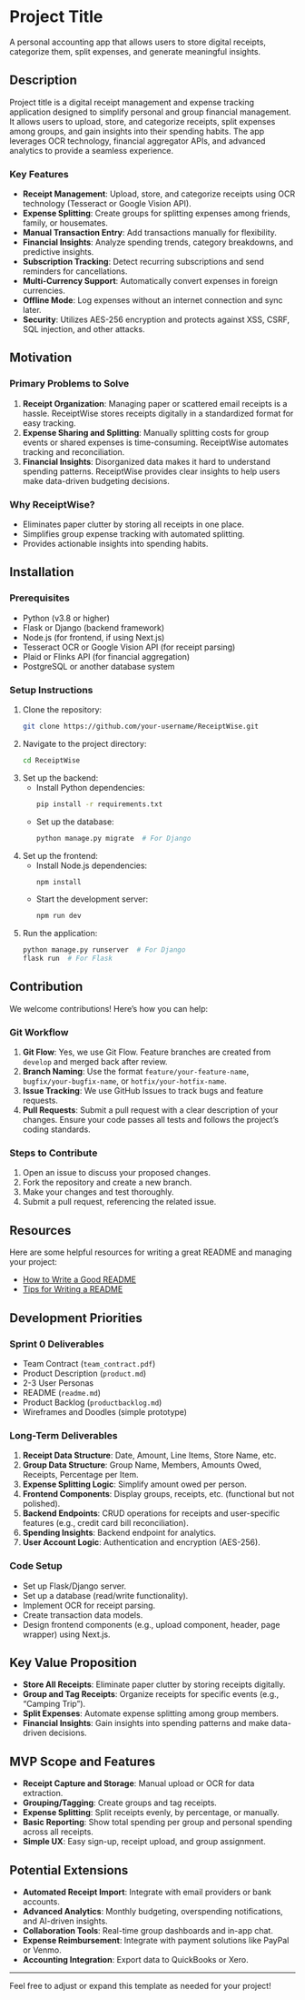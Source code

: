 # Project Title

A personal accounting app that allows users to store digital receipts, categorize them, split expenses, and generate meaningful insights.

## Description

Project title is a digital receipt management and expense tracking application designed to simplify personal and group financial management. It allows users to upload, store, and categorize receipts, split expenses among groups, and gain insights into their spending habits. The app leverages OCR technology, financial aggregator APIs, and advanced analytics to provide a seamless experience.

### Key Features
- **Receipt Management**: Upload, store, and categorize receipts using OCR technology (Tesseract or Google Vision API).
- **Expense Splitting**: Create groups for splitting expenses among friends, family, or housemates.
- **Manual Transaction Entry**: Add transactions manually for flexibility.
- **Financial Insights**: Analyze spending trends, category breakdowns, and predictive insights.
- **Subscription Tracking**: Detect recurring subscriptions and send reminders for cancellations.
- **Multi-Currency Support**: Automatically convert expenses in foreign currencies.
- **Offline Mode**: Log expenses without an internet connection and sync later.
- **Security**: Utilizes AES-256 encryption and protects against XSS, CSRF, SQL injection, and other attacks.

## Motivation

### Primary Problems to Solve
1. **Receipt Organization**: Managing paper or scattered email receipts is a hassle. ReceiptWise stores receipts digitally in a standardized format for easy tracking.
2. **Expense Sharing and Splitting**: Manually splitting costs for group events or shared expenses is time-consuming. ReceiptWise automates tracking and reconciliation.
3. **Financial Insights**: Disorganized data makes it hard to understand spending patterns. ReceiptWise provides clear insights to help users make data-driven budgeting decisions.

### Why ReceiptWise?
- Eliminates paper clutter by storing all receipts in one place.
- Simplifies group expense tracking with automated splitting.
- Provides actionable insights into spending habits.

## Installation

### Prerequisites
- Python (v3.8 or higher)
- Flask or Django (backend framework)
- Node.js (for frontend, if using Next.js)
- Tesseract OCR or Google Vision API (for receipt parsing)
- Plaid or Flinks API (for financial aggregation)
- PostgreSQL or another database system

### Setup Instructions
1. Clone the repository:
   ```bash
   git clone https://github.com/your-username/ReceiptWise.git
   ```
2. Navigate to the project directory:
   ```bash
   cd ReceiptWise
   ```
3. Set up the backend:
   - Install Python dependencies:
     ```bash
     pip install -r requirements.txt
     ```
   - Set up the database:
     ```bash
     python manage.py migrate  # For Django
     ```
4. Set up the frontend:
   - Install Node.js dependencies:
     ```bash
     npm install
     ```
   - Start the development server:
     ```bash
     npm run dev
     ```
5. Run the application:
   ```bash
   python manage.py runserver  # For Django
   flask run  # For Flask
   ```

## Contribution

We welcome contributions! Here’s how you can help:

### Git Workflow
1. **Git Flow**: Yes, we use Git Flow. Feature branches are created from `develop` and merged back after review.
2. **Branch Naming**: Use the format `feature/your-feature-name`, `bugfix/your-bugfix-name`, or `hotfix/your-hotfix-name`.
3. **Issue Tracking**: We use GitHub Issues to track bugs and feature requests.
4. **Pull Requests**: Submit a pull request with a clear description of your changes. Ensure your code passes all tests and follows the project’s coding standards.

### Steps to Contribute
1. Open an issue to discuss your proposed changes.
2. Fork the repository and create a new branch.
3. Make your changes and test thoroughly.
4. Submit a pull request, referencing the related issue.

## Resources

Here are some helpful resources for writing a great README and managing your project:
- [How to Write a Good README](https://www.makeareadme.com/)
- [Tips for Writing a README](https://dev.to/merlos/how-to-write-a-good-readme-bog)

## Development Priorities

### Sprint 0 Deliverables
- Team Contract (`team_contract.pdf`)
- Product Description (`product.md`)
- 2-3 User Personas
- README (`readme.md`)
- Product Backlog (`productbacklog.md`)
- Wireframes and Doodles (simple prototype)

### Long-Term Deliverables
1. **Receipt Data Structure**: Date, Amount, Line Items, Store Name, etc.
2. **Group Data Structure**: Group Name, Members, Amounts Owed, Receipts, Percentage per Item.
3. **Expense Splitting Logic**: Simplify amount owed per person.
4. **Frontend Components**: Display groups, receipts, etc. (functional but not polished).
5. **Backend Endpoints**: CRUD operations for receipts and user-specific features (e.g., credit card bill reconciliation).
6. **Spending Insights**: Backend endpoint for analytics.
7. **User Account Logic**: Authentication and encryption (AES-256).

### Code Setup
- Set up Flask/Django server.
- Set up a database (read/write functionality).
- Implement OCR for receipt parsing.
- Create transaction data models.
- Design frontend components (e.g., upload component, header, page wrapper) using Next.js.

## Key Value Proposition
- **Store All Receipts**: Eliminate paper clutter by storing receipts digitally.
- **Group and Tag Receipts**: Organize receipts for specific events (e.g., “Camping Trip”).
- **Split Expenses**: Automate expense splitting among group members.
- **Financial Insights**: Gain insights into spending patterns and make data-driven decisions.

## MVP Scope and Features
- **Receipt Capture and Storage**: Manual upload or OCR for data extraction.
- **Grouping/Tagging**: Create groups and tag receipts.
- **Expense Splitting**: Split receipts evenly, by percentage, or manually.
- **Basic Reporting**: Show total spending per group and personal spending across all receipts.
- **Simple UX**: Easy sign-up, receipt upload, and group assignment.

## Potential Extensions
- **Automated Receipt Import**: Integrate with email providers or bank accounts.
- **Advanced Analytics**: Monthly budgeting, overspending notifications, and AI-driven insights.
- **Collaboration Tools**: Real-time group dashboards and in-app chat.
- **Expense Reimbursement**: Integrate with payment solutions like PayPal or Venmo.
- **Accounting Integration**: Export data to QuickBooks or Xero.

---

Feel free to adjust or expand this template as needed for your project!
